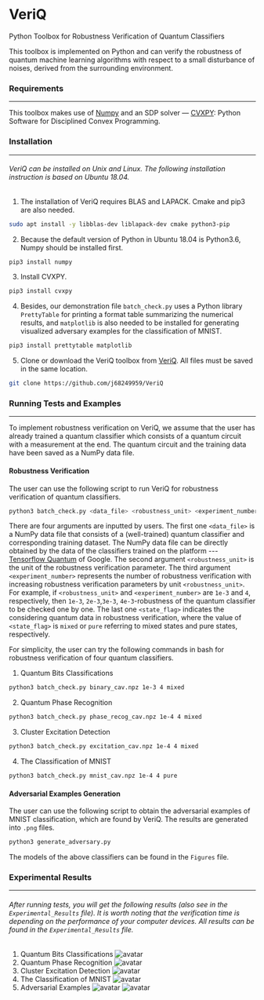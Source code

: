 VeriQ
===
Python Toolbox for Robustness Verification of Quantum Classifiers 

This toolbox is implemented on Python and can verify the robustness of quantum machine learning algorithms with respect to a small disturbance of noises, derived from the surrounding environment.

### Requirements 
---
This toolbox makes use of [Numpy](https://numpy.org) and an SDP solver — [CVXPY](https://www.cvxpy.org/): Python Software for Disciplined Convex Programming. 

### Installation
---
###### VeriQ can be installed on Unix and Linux. The following installation instruction is based on Ubuntu 18.04.

1) The installation of VeriQ requires BLAS and LAPACK. Cmake and pip3 are also needed.
```sh
sudo apt install -y libblas-dev liblapack-dev cmake python3-pip
```
2) Because the default version of Python in Ubuntu 18.04 is Python3.6, Numpy should be installed first.
```sh
pip3 install numpy
```
3) Install CVXPY.
```sh
pip3 install cvxpy
```
4) Besides, our demonstration file `batch_check.py` uses a Python library `PrettyTable` for printing a format table summarizing the numerical results, and `matplotlib` is also needed to be installed for generating visualized adversary examples for the classification of MNIST.
```sh
pip3 install prettytable matplotlib
```
5) Clone or download the VeriQ toolbox from [VeriQ](https://github.com/j68249959/VeriQ). All files must be saved in the same location.
```sh
git clone https://github.com/j68249959/VeriQ
```

### Running Tests and Examples
---
To implement robustness verification on VeriQ, we assume that the user has already trained a quantum classifier which consists of a quantum circuit with a measurement at the end. The quantum circuit and the training data have been saved as a NumPy data file.

#### Robustness Verification

The user can use the following script to run VeriQ for robustness verification of quantum classifiers.
```sh
python3 batch_check.py <data_file> <robustness_unit> <experiment_number> <state_flag>
```
There are four arguments are inputted by users. The first one `<data_file>` is a NumPy data file that consists of a (well-trained) quantum classifier and corresponding training dataset. The NumPy data file can be directly obtained by the data of the classifiers trained on the platform --- [Tensorflow Quantum](https://www.tensorflow.org/quantum/) of Google. The second argument `<robustness_unit>` is the unit of the robustness verification parameter. The third argument `<experiment_number>` represents the number of robustness verification with increasing robustness verification parameters by unit `<robustness_unit>`. For example, if `<robustness_unit>` and `<experiment_number>` are `1e-3` and `4`, respectively, then `1e-3`, `2e-3`,`3e-3`, `4e-3`-robustness of the quantum classifier to be checked one by one. The last one `<state_flag>` indicates the considering quantum data in robustness verification, where the value of `<state_flag>` is `mixed`  or `pure` referring to mixed states and pure states, respectively.

For simplicity, the user can try the following commands in bash for robustness verification of four quantum classifiers.

1) Quantum Bits Classifications
```sh
python3 batch_check.py binary_cav.npz 1e-3 4 mixed
```
2) Quantum Phase Recognition 
```sh
python3 batch_check.py phase_recog_cav.npz 1e-4 4 mixed
```
3) Cluster Excitation Detection 
```sh
python3 batch_check.py excitation_cav.npz 1e-4 4 mixed
```
4) The Classification of MNIST
```sh
python3 batch_check.py mnist_cav.npz 1e-4 4 pure
```

#### Adversarial Examples Generation

The user can use the following script to obtain the adversarial examples of MNIST classification, which are found by VeriQ. The results are generated into `.png` files.

```sh
python3 generate_adversary.py
```
The models of the above classifiers can be found in the `Figures` file. 

### Experimental Results
---
###### After running tests, you will get the following results (also see in the `Experimental_Results` file). It is worth noting that the verification time is depending on the performance of your computer devices. All results can be found in the `Experimental_Results` file.
1) Quantum Bits Classifications
![avatar](https://github.com/j68249959/VeriQ/blob/main/Experimental%20Results/Binary.png)
2) Quantum Phase Recognition 
![avatar](https://github.com/j68249959/VeriQ/blob/main/Experimental%20Results/Phase.png)
3) Cluster Excitation Detection 
![avatar](https://github.com/j68249959/VeriQ/blob/main/Experimental%20Results/Excitation.png)
4) The Classification of MNIST
![avatar](https://github.com/j68249959/VeriQ/blob/main/Experimental%20Results/MNIST.png)
5) Adversarial Examples
![avatar](https://github.com/j68249959/VeriQ/blob/main/Experimental%20Results/adversary_exmaple_1.png)
![avatar](https://github.com/j68249959/VeriQ/blob/main/Experimental%20Results/adversary_exmaple_2.png)
